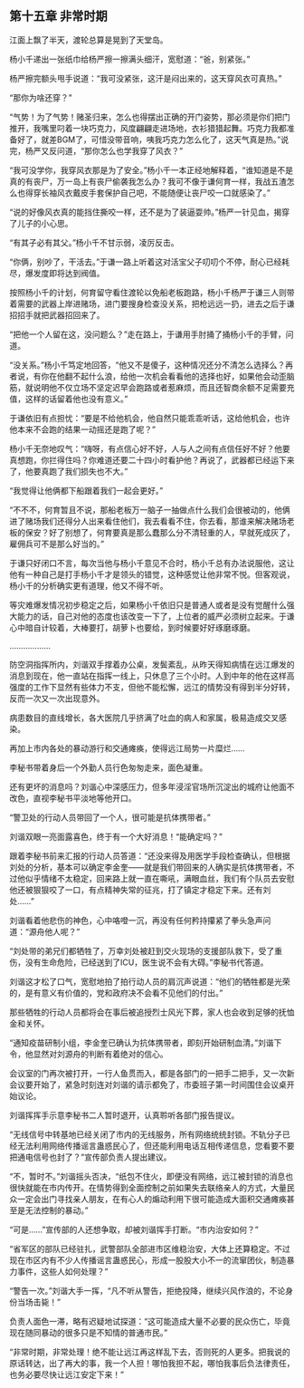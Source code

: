 ## 第十五章 非常时期
江面上飘了半天，渡轮总算是晃到了天堂岛。

杨小千递出一张纸巾给杨严擦一擦满头细汗，宽慰道：“爸，别紧张。”

杨严擦完额头甩手说道：“我可没紧张，这汗是闷出来的，这天穿风衣可真热。”

“那你为啥还穿？”

“气势！为了气势！赌圣归来，怎么也得摆出正确的开门姿势，那必须是你们把门推开，我嘴里叼着一块巧克力，风度翩翩走进场地，衣衫猎猎起舞。巧克力我都准备好了，就差BGM了，可惜没带音响，咦我巧克力怎么化了，这天气真是热。”说完，杨严又反问道，“那你怎么也学我穿了风衣？”

“我可没学你，我穿风衣那是为了安全。”杨小千一本正经地解释着，“谁知道是不是真的有丧尸，万一岛上有丧尸偷袭我怎么办？我可不像于谦何育一样，我战五渣怎么也得穿长袖风衣戴皮手套保护自己吧，不能随便让丧尸咬一口就感染了。”

“说的好像风衣真的能挡住撕咬一样，还不是为了装逼耍帅。”杨严一针见血，揭穿了儿子的小心思。

“有其子必有其父。”杨小千不甘示弱，凌厉反击。

“你俩，别吵了，干活去。”于谦一路上听着这对活宝父子叨叨个不停，耐心已经耗尽，爆发度即将达到阀值。

按照杨小千的计划，何育留守看住渡轮以免船老板跑路，杨小千杨严于谦三人则带着需要的武器上岸进赌场，进门要搜身检查没关系，把枪远远一扔，进去之后于谦招招手就把武器招回来了。

“把他一个人留在这，没问题么？”走在路上，于谦用手肘捅了捅杨小千的手臂，问道。

“没关系。”杨小千笃定地回答，“他又不是傻子，这种情况还分不清怎么选择么？再者说，有你在他翻不起什么浪，给他一次机会看看他的选择也好，如果他会动歪脑筋，就说明他不仅立场不坚定迟早会跑路或者惹麻烦，而且还智商余额不足需要充值，这样的话留着他也没有意义。”

于谦依旧有点担忧：“要是不给他机会，他自然只能乖乖听话，这给他机会，也许他本来不会跑的结果一动摇还是跑了呢？”

杨小千无奈地叹气：“嗨呀，有点信心好不好，人与人之间有点信任好不好？他要真想跑，你拦得住吗？你难道还要二十四小时看护他？再说了，武器都已经运下来了，他要真跑了我们损失也不大。”

“我觉得让他俩都下船跟着我们一起会更好。”

“不不不，何育暂且不说，那船老板万一脑子一抽做点什么我们会很被动的，他俩进了赌场我们还得分人出来看住他们，我去看看不住，你去看，那谁来解决赌场老板的保安？好了别想了，何育要真是那么蠢那么分不清轻重的人，早就死成灰了，雇佣兵可不是那么好当的。”

于谦只好闭口不言，每次当他与杨小千意见不合时，杨小千总有办法说服他，这让他有一种自己是打手杨小千才是领头的错觉，这种感觉让他非常不悦。但客观说，杨小千的分析确实更有道理，他又不得不听。

等灾难爆发情况初步稳定之后，如果杨小千依旧只是普通人或者是没有觉醒什么强大能力的话，自己对他的态度也该改变一下了，上位者的威严必须树立起来。于谦心中暗自计较着，大棒要打，胡萝卜也要给，到时候要好好琢磨琢磨。

………………

防空洞指挥所内，刘谐双手撑着办公桌，发鬓紊乱，从昨天得知病情在远江爆发的消息到现在，他一直站在指挥一线上，只休息了三个小时。人到中年的他在这样高强度的工作下显然有些体力不支，但他不能松懈，远江的情势没有得到半分好转，反而一次又一次出现意外。

病患数目的直线增长，各大医院几乎挤满了吐血的病人和家属，极易造成交叉感染。

再加上市内各处的暴动游行和交通瘫痪，使得远江局势一片糜烂……

李秘书带着身后一个外勤人员行色匆匆走来，面色凝重。

还有更坏的消息吗？刘谐心中深感压力，但多年浸淫官场所沉淀出的城府让他面不改色，直视李秘书平淡地等他开口。

“警卫处的行动人员带回了一个人，很可能是抗体携带者。”

刘谐双眼一亮面露喜色，终于有一个大好消息！“能确定吗？”

跟着李秘书前来汇报的行动人员答道：“还没来得及用医学手段检查确认，但根据刘处的分析，基本可以确定李金奎――就是我们带回来的人确实是抗体携带者，不过他似乎情绪不太稳定，回来路上就一直在嘶吼，满眼血丝，我们有个队员去安慰他还被狠狠咬了一口，有点精神失常的征兆，打了镇定才稳定下来。还有刘处……”

刘谐看着他悲伤的神色，心中咯噔一沉，再没有任何矜持攥紧了拳头急声问道：“源舟他人呢？”

“刘处带的弟兄们都牺牲了，万幸刘处被赶到交火现场的支援部队救下，受了重伤，没有生命危险，已经送到了ICU，医生说不会有大碍。”李秘书代答道。

刘谐这才松了口气，宽慰地拍了拍行动人员的肩沉声说道：“他们的牺牲都是光荣的，是有意义有价值的，党和政府决不会看不见他们的付出。”

那些牺牲的行动人员都将会在事后被追授烈士风光下葬，家人也会收到足够的抚恤金和关怀。

“通知疫苗研制小组，李金奎已确认为抗体携带者，即刻开始研制血清。”刘谐下令，他显然对刘源舟的判断有着绝对的信心。

会议室的门再次被打开，一行人鱼贯而入，都是各部门的一把手二把手，又一次新会议要开始了，紧急时刻连对刘谐的请示都免了，市委班子第一时间围住会议桌开始议论。

刘谐挥挥手示意李秘书二人暂时退开，认真聆听各部门报告提议。

“无线信号中转基地已经关闭了市内的无线服务，所有网络统统封锁。不轨分子已经无法利用网络传播谣言蛊惑民心了，但还能利用电话互相传递信息，您看要不要把通电信号也封了？”宣传部负责人提出建议。

“不，暂时不。”刘谐摇头否决，“纸包不住火，即便没有网络，远江被封锁的消息也很快就能在市内传开。在情势得到全面控制之前如果失去联络亲人的方式，大量民众一定会出门寻找亲人朋友，在有心人的煽动利用下很可能造成大面积交通瘫痪甚至是无法控制的暴动。”

“可是……”宣传部的人还想争取，却被刘谐挥手打断。“市内治安如何？”

“省军区的部队已经驻扎，武警部队全部进市区维稳治安，大体上还算稳定。不过现在市区内有不少人传播谣言蛊惑民心，形成一股股大小不一的流窜团伙，制造暴力事件，这些人如何处理？”

“警告一次。”刘谐大手一挥，“凡不听从警告，拒绝投降，继续兴风作浪的，不论身份当场击毙！”

负责人面色一滞，略有迟疑地试探道：“这可能造成大量不必要的民众伤亡，毕竟现在随同暴动的很多只是不知情的普通市民。”

“非常时期，非常处理！绝不能让远江再这样乱下去，否则死的人更多。把我说的原话转达，出了再大的事，我一个人担！哪怕我担不起，哪怕我事后负法律责任，也务必要尽快让远江安定下来！”

